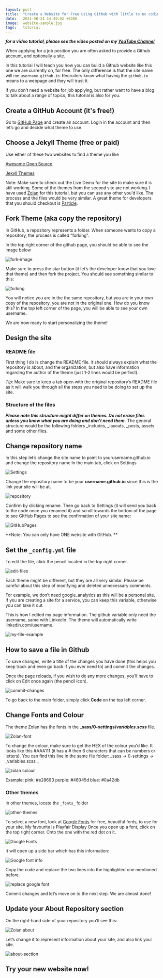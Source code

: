```yaml
---
layout: post
title:  "Create a Website for Free Using Github with little to no coding experience"
date:   2021-08-21 14:40:02 +0300
image:  website-sample.jpg
tags:   tutorial
---
```



**_for a video tutorial, please see the video posted on my [YouTube Channel](https://www.youtube.com/watch?v=NX7KVlbViA4)_**

When applying for a job position you are often asked to provide a Github account, and optionally a site.

In this tutorial I will teach you how you can build a Github website like this one we are currently on, for free. The only difference is that the site name will me `username.github.io`. Recruiters know what having the `github.io` means to a webpage and they will trust it.

If you don’t need a website for job applying, but rather want to have a blog to talk about a range of topics, this tutorial is also for you. 


## Create a GitHub Account (it's free!)
Go to [GitHub Page](https://github.com/) and create an account. Login in the account and then let’s go and decide what theme to use.

## Choose a Jekyll Theme (free or paid)

Use either of these two websites to find a theme you like 

[Awesome Open Source](https://awesomeopensource.com/projects/jekyll-themes)

[Jekyll Themes](https://jekyllthemes.io/free)

Note: Make sure to check out the Live Demo for the site to make sure it is still working. Some of the themes from the second site are not working. 
I have used [Zolan](https://github.com/artemsheludko/zolan) for this tutorial, but you can use any other you'd like. The process and the files would be very similar.
A great theme for developers that you should checkout is [Particle](https://github.com/nrandecker/particle).

## Fork Theme (aka copy the repository)
In GitHub, a repository represents a folder. When someone wants to copy a repository, the process is called "forking". 

In the top right corner of the github page, you should be able to see the image below 

![fork-image](https://github.com/codingroses/codingroses/raw/master/images/fork.png)

Make sure to press the star button (it let’s the developer know that you love that theme) and then fork the project. You should see something similar to this:

![forking](https://github.com/codingroses/codingroses/raw/master/images/forking-process.png)

You will notice you are in the the same repository, but you are in your own copy of the repository, you are not in the original one. How do you know this? In the top left corner of the page, you will be able to see your own username.

We are now ready to start personalizing the theme! 

## Design the site

### README file
First thing I do is change the README file. It should always explain what the repository is about, and the organization, but also have information regarding the author of the theme (just 1-2 lines would be perfect).

*Tip*: Make sure to keep a tab open with the original repository’s README file as it will walk you through all the steps you need to be doing to set up the site.

### Structure of the files 
**_Please note this structure might differ on themes. Do not erase files unless you know what you are doing and don’t need them._**
The general structure would be the following folders _includes, _layouts, _posts, assets and some other files.

## Change repository name
In this step let’s change the site name to point to yourusername.github.io and change the repository name
In the main tab, click on Settings

![Settings](https://github.com/codingroses/codingroses/raw/master/images/settings.png)

Change the repository name to be your **username.github.io** since this is the link your site will be at. 

![repository](https://github.com/codingroses/codingroses/raw/master/images/name-repo.png)

Confirm by clicking rename. Then go back to Settings (it will send you back to the code once you renamed it) and scroll towards the bottom of the page to see GitHub Pages to see  the confirmation of your site name: 

![GitHubPages](https://github.com/codingroses/codingroses/raw/master/images/gh-pages.png)

**Note: You can only have ONE website with GitHub. **

## Set the `_config.yml` file
To edit the file, click the pencil located in the top right corner.

![edit-files](https://github.com/codingroses/codingroses/raw/master/images/how-to-edit-files.png)

Each theme might be different, but they are all very similar. Please be careful about this step of modifying and deleted unnecessary comments.

For example, we don’t need google_analytics as this will be a personal site. If you are creating a site for a service, you can keep this variable, otherwise you can take it out.

This is how I edited my page information. The github variable only need the username, same with LinkedIn. The theme will automatically write linkedin.com/username. 

![my-file-example](https://github.com/codingroses/codingroses/raw/master/images/page-info.png)

## How to save a file in Github 
To save changes, write a title of the changes you have done (this helps you keep track and even go back if you ever need to) and commit the changes. 

Once the page reloads, if you wish to do any more changes, you’ll have to click on Edit once again (the pencil icon).

![commit-changes](https://github.com/codingroses/codingroses/raw/master/images/commit-changes.png)

To go back to the main folder, simply click **Code** on the top left corner. 

## Change Fonts and Colour
The theme Zolan has the fonts in the **_sass/0-settings/_variables.scss_** file.

![Zolan-font](https://github.com/codingroses/codingroses/raw/master/images/fonts-zolan.PNG)

To change the colour, make sure to get the HEX of the colour you'd like. It looks like this #AAA111 (it has a # then 6 characters that can be numbers or letters). 
You can find this line in the same file folder: _sass -> 0-settings -> _variables.scss _

![zolan colour](https://github.com/codingroses/codingroses/raw/master/images/change-colour.PNG)

Example:
pink:  #e28693
purple: #46045d
blue: #0a42db

### Other themes
In other themes, locate the `_fonts_` folder

![other-themes](https://github.com/codingroses/codingroses/raw/master/images/index-htmlfile.png)

To select a new font, look at [Google Fonts](https://fonts.google.com/) for free, beautiful fonts, to use for your site. My favourite is Playfair Display 
Once you open up a font, click on the top right corner. Onto the one with the red dot on it.

![Google Fonts](https://github.com/codingroses/codingroses/raw/master/images/google-fonts-tutorial.png)

It will open up a side bar which has this information:

![Google font info](https://github.com/codingroses/codingroses/raw/master/images/google-font-link.png)

Copy the code and replace the two lines into the highlighted one mentioned before. 

![replace google font](https://github.com/codingroses/codingroses/raw/master/images/change-google-font.png)


Commit changes and let’s move on to the next step. We are almost done! 

## Update your About Repository section

On the right-hand side of your repository you’ll see this:

![Zolan about](https://github.com/codingroses/codingroses/raw/master/images/zolan-about-section.PNG)

Let’s change it to represent information about your site, and also link your site.

![about-section](https://github.com/codingroses/codingroses/raw/master/images/finally-done.png)

## Try your new website now! 

